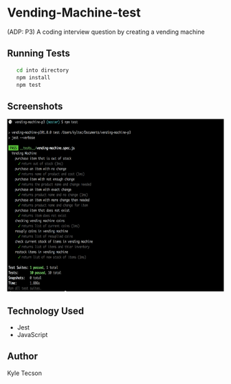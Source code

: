 # Vending-Machine-test

(ADP: P3) A coding interview question by creating a vending machine

## Running Tests

```bash
   cd into directory
   npm install
   npm test
```

## Screenshots

<img src="./test-results.png" width="700px" height="400">

## Technology Used

- Jest
- JavaScript

## Author

Kyle Tecson

